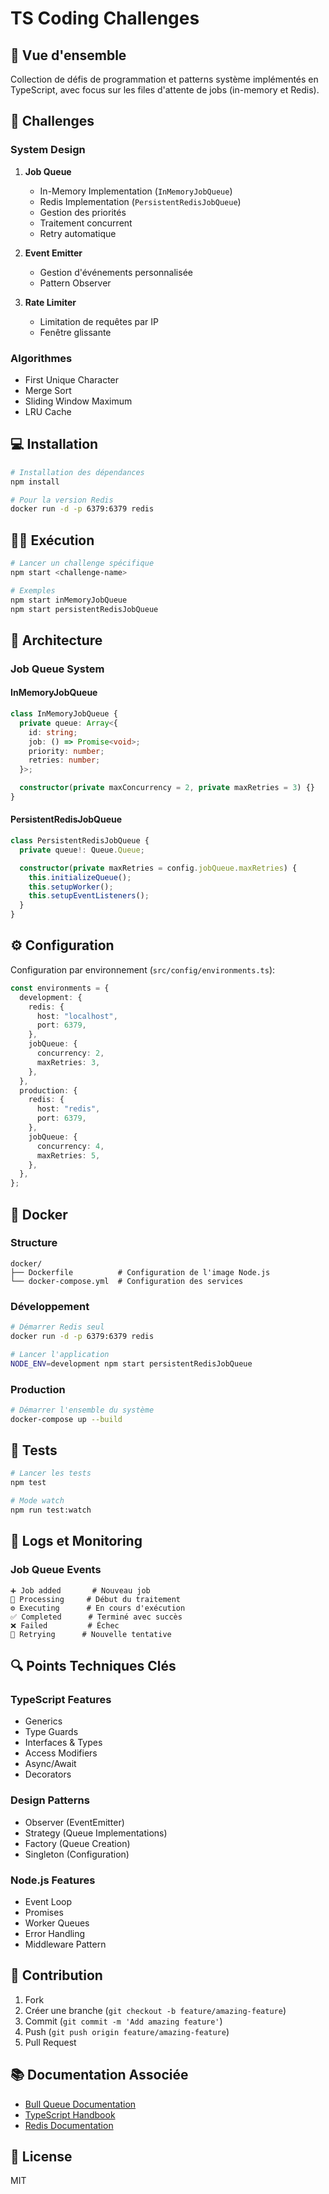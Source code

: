 # TS Coding Challenges

## 🎯 Vue d'ensemble

Collection de défis de programmation et patterns système implémentés en TypeScript, avec focus sur les files d'attente de jobs (in-memory et Redis).

## 🚀 Challenges

### System Design

1. **Job Queue**

   - In-Memory Implementation (`InMemoryJobQueue`)
   - Redis Implementation (`PersistentRedisJobQueue`)
   - Gestion des priorités
   - Traitement concurrent
   - Retry automatique

2. **Event Emitter**

   - Gestion d'événements personnalisée
   - Pattern Observer

3. **Rate Limiter**
   - Limitation de requêtes par IP
   - Fenêtre glissante

### Algorithmes

- First Unique Character
- Merge Sort
- Sliding Window Maximum
- LRU Cache

## 💻 Installation

```bash
# Installation des dépendances
npm install

# Pour la version Redis
docker run -d -p 6379:6379 redis
```

## 🏃‍♂️ Exécution

```bash
# Lancer un challenge spécifique
npm start <challenge-name>

# Exemples
npm start inMemoryJobQueue
npm start persistentRedisJobQueue
```

## 🔧 Architecture

### Job Queue System

#### InMemoryJobQueue

```typescript
class InMemoryJobQueue {
  private queue: Array<{
    id: string;
    job: () => Promise<void>;
    priority: number;
    retries: number;
  }>;

  constructor(private maxConcurrency = 2, private maxRetries = 3) {}
}
```

#### PersistentRedisJobQueue

```typescript
class PersistentRedisJobQueue {
  private queue!: Queue.Queue;

  constructor(private maxRetries = config.jobQueue.maxRetries) {
    this.initializeQueue();
    this.setupWorker();
    this.setupEventListeners();
  }
}
```

## ⚙️ Configuration

Configuration par environnement (`src/config/environments.ts`):

```typescript
const environments = {
  development: {
    redis: {
      host: "localhost",
      port: 6379,
    },
    jobQueue: {
      concurrency: 2,
      maxRetries: 3,
    },
  },
  production: {
    redis: {
      host: "redis",
      port: 6379,
    },
    jobQueue: {
      concurrency: 4,
      maxRetries: 5,
    },
  },
};
```

## 🐳 Docker

### Structure

```
docker/
├── Dockerfile          # Configuration de l'image Node.js
└── docker-compose.yml  # Configuration des services
```

### Développement

```bash
# Démarrer Redis seul
docker run -d -p 6379:6379 redis

# Lancer l'application
NODE_ENV=development npm start persistentRedisJobQueue
```

### Production

```bash
# Démarrer l'ensemble du système
docker-compose up --build
```

## 🧪 Tests

```bash
# Lancer les tests
npm test

# Mode watch
npm run test:watch
```

## 📝 Logs et Monitoring

### Job Queue Events

```
➕ Job added       # Nouveau job
🚀 Processing     # Début du traitement
⚙️ Executing      # En cours d'exécution
✅ Completed      # Terminé avec succès
❌ Failed         # Échec
🔄 Retrying      # Nouvelle tentative
```

## 🔍 Points Techniques Clés

### TypeScript Features

- Generics
- Type Guards
- Interfaces & Types
- Access Modifiers
- Async/Await
- Decorators

### Design Patterns

- Observer (EventEmitter)
- Strategy (Queue Implementations)
- Factory (Queue Creation)
- Singleton (Configuration)

### Node.js Features

- Event Loop
- Promises
- Worker Queues
- Error Handling
- Middleware Pattern

## 🤝 Contribution

1. Fork
2. Créer une branche (`git checkout -b feature/amazing-feature`)
3. Commit (`git commit -m 'Add amazing feature'`)
4. Push (`git push origin feature/amazing-feature`)
5. Pull Request

## 📚 Documentation Associée

- [Bull Queue Documentation](https://github.com/OptimalBits/bull)
- [TypeScript Handbook](https://www.typescriptlang.org/docs/)
- [Redis Documentation](https://redis.io/documentation)

## 📜 License

MIT
